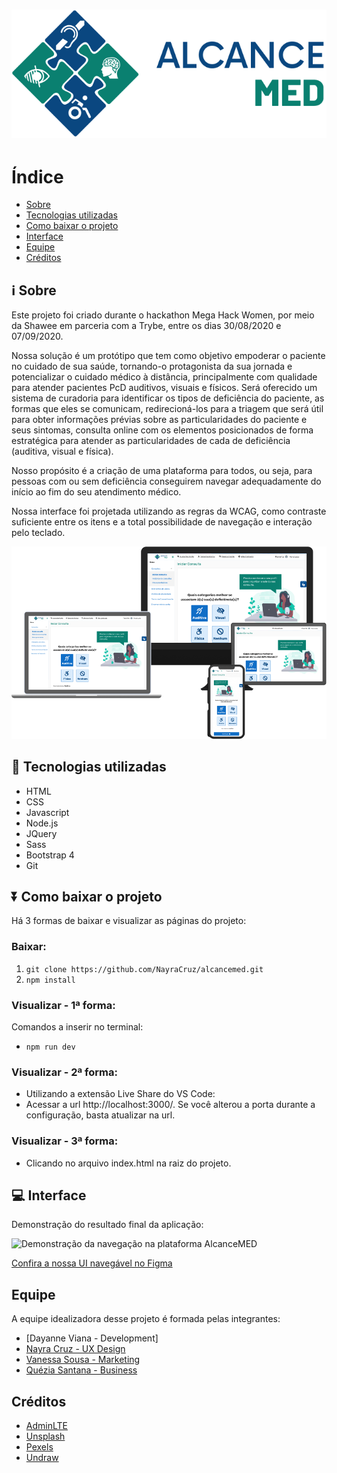 <h1 align="center">
  <img src="dist/img/logo-alcancemed-horizontal--menor.png" alt="Logo AlcanceMED">
</h1>

# Índice

- [Sobre](#information_source-sobre)
- [Tecnologias utilizadas](#-tecnologias-utilizadas)
- [Como baixar o projeto](#arrow_double_down-como-baixar-o-projeto)
- [Interface](#computer-interface)
- [Equipe](#-equipe)
- [Créditos](#-creditos)

## :information_source: Sobre

Este projeto foi criado durante o hackathon Mega Hack Women, por meio da Shawee em parceria com a Trybe, entre os dias 30/08/2020 e 07/09/2020.

Nossa solução é um protótipo que tem como objetivo empoderar o paciente no cuidado de sua saúde, tornando-o protagonista da sua jornada e potencializar o cuidado médico à distância, principalmente com qualidade para atender pacientes PcD auditivos, visuais e físicos. Será oferecido um sistema de curadoria para identificar os tipos de deficiência do paciente, as formas que eles se comunicam, redirecioná-los para a triagem que será útil para obter informações prévias sobre as particularidades do paciente e seus sintomas, consulta online com os elementos posicionados de forma estratégica para atender as particularidades de cada de deficiência (auditiva, visual e física).

Nosso propósito é a criação de uma plataforma para todos, ou seja, para pessoas com ou sem deficiência conseguirem navegar adequadamente do início ao fim do seu atendimento médico.

Nossa interface foi projetada utilizando as regras da WCAG, como contraste suficiente entre os itens e a total possibilidade de navegação e interação pelo teclado.

<img src="dist/img/dispositivos-alcancemed--sem-fundo.png" alt="Plataforma da AlcanceMED apresentada em diversos dispositivos (laptop, monitor widescreen, tablet e smartphone">

## 🚀 Tecnologias utilizadas

- HTML
- CSS
- Javascript
- Node.js
- JQuery
- Sass
- Bootstrap 4
- Git

## :arrow_double_down: Como baixar o projeto

Há 3 formas de baixar e visualizar as páginas do projeto:

### Baixar:
1. `git clone https://github.com/NayraCruz/alcancemed.git`
1. `npm install`

### Visualizar - 1ª forma:
Comandos a inserir no terminal:
- `npm run dev`

### Visualizar - 2ª forma:
- Utilizando a extensão Live Share do VS Code:
- Acessar a url http://localhost:3000/. Se você alterou a porta durante a configuração, basta atualizar na url.

### Visualizar - 3ª forma:
- Clicando no arquivo index.html na raiz do projeto.

## :computer: Interface
Demonstração do resultado final da aplicação:

<img src="dist/img/demonstracao.png" alt="Demonstração da navegação na plataforma AlcanceMED">

[Confira a nossa UI navegável no Figma](https://www.figma.com/proto/gj4IhUyihLbqCSf8FRN0HL/Alcance-Med-MHW?node-id=5%3A2&viewport=186%2C348%2C0.36695781350135803&scaling=min-zoom)

## Equipe

A equipe idealizadora desse projeto é formada pelas integrantes:

- [Dayanne Viana - Development]
- [Nayra Cruz - UX Design](https://www.linkedin.com/in/nayra-cruz/)
- [Vanessa Sousa - Marketing](https://www.linkedin.com/in/vanessa-sousa-9a195386)
- [Quézia Santana - Business](https://www.linkedin.com/in/queziasantana/)

## Créditos
- [AdminLTE](https://github.com/ColorlibHQ/AdminLTE)
- [Unsplash](https://unsplash.com/)
- [Pexels](https://www.pexels.com/)
- [Undraw](https://undraw.co/)

